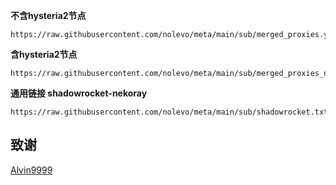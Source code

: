 




**不含hysteria2节点**
```
https://raw.githubusercontent.com/nolevo/meta/main/sub/merged_proxies.yaml
```
**含hysteria2节点**
```
https://raw.githubusercontent.com/nolevo/meta/main/sub/merged_proxies_new.yaml
```

**通用链接 shadowrocket-nekoray**

```
https://raw.githubusercontent.com/nolevo/meta/main/sub/shadowrocket.txt
```


## 致谢
[Alvin9999](https://github.com/Alvin9999/pac2/tree/master)

